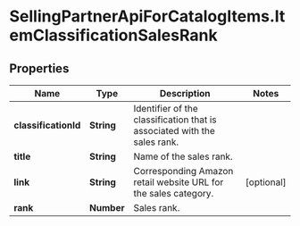 # SellingPartnerApiForCatalogItems.ItemClassificationSalesRank

## Properties

Name | Type | Description | Notes
------------ | ------------- | ------------- | -------------
**classificationId** | **String** | Identifier of the classification that is associated with the sales rank. | 
**title** | **String** | Name of the sales rank. | 
**link** | **String** | Corresponding Amazon retail website URL for the sales category. | [optional] 
**rank** | **Number** | Sales rank. | 


